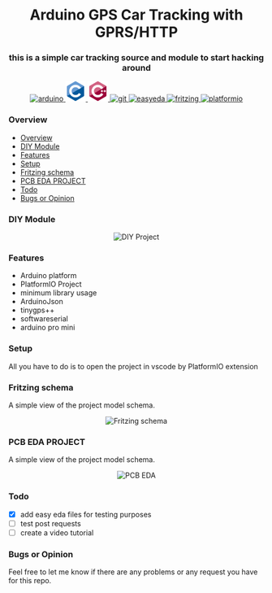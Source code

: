<h1 align="center">Arduino GPS Car Tracking with GPRS/HTTP</h1>
<h3 align="center">this is a simple car tracking source and module to start hacking around</h3>
<p align="center">
<a href="https://www.arduino.cc/" target="_blank"> <img src="https://cdn.worldvectorlogo.com/logos/arduino-1.svg" alt="arduino" width="40" height="40"/> </a> <a href="https://www.cprogramming.com/" target="_blank"> <img src="https://raw.githubusercontent.com/devicons/devicon/master/icons/c/c-original.svg" alt="c" width="40" height="40"/> </a> <a href="https://www.w3schools.com/cpp/" target="_blank"> <img src="https://raw.githubusercontent.com/devicons/devicon/master/icons/cplusplus/cplusplus-original.svg" alt="cplusplus" width="40" height="40"/> </a> <a href="https://git-scm.com/" target="_blank"> <img src="https://www.vectorlogo.zone/logos/git-scm/git-scm-icon.svg" alt="git" width="40" height="40"/> </a> <a href="https://easyeda.com" target="_blank"> <img src="https://easyeda.com/images/easyeda-thumbnail.png?id=d5ed1fe5930602975df1" alt="easyeda" width="40" height="40"/> </a>
<a href="https://sparkfun.com/" target="_blank"> <img src="https://cdn.sparkfun.com/assets/5/3/4/3/1/52b1e48a757b7f28448b4567.png" alt="fritzing" width="40" height="40"/> </a>
  <a href="https://platformio.org" target="_blank"> <img src="https://user-images.githubusercontent.com/29748439/136673503-c8b0d232-db03-4236-83a5-e40cf07baf31.png" alt="platformio" width="40" height="40"/> </a>
</p>

### Overview
- [Overview](#overview)
- [DIY Module](#diy-module)
- [Features](#features)
- [Setup](#setup)
- [Fritzing schema](#fritzing-schema)
- [PCB EDA PROJECT](#pcb-eda-project)
- [Todo](#todo)
- [Bugs or Opinion](#bugs-or-opinion)


### DIY Module
<p align="center">
<img src="https://user-images.githubusercontent.com/29748439/136673583-055f93eb-cee4-4418-92c1-99e83a01b75a.jpg" alt="DIY Project" width="500"/>
</p>


### Features
- Arduino platform
- PlatformIO Project
- minimum library usage
- ArduinoJson
- tinygps++
- softwareserial
- arduino pro mini


### Setup
All you have to do is to open the project in vscode by PlatformIO extension

### Fritzing schema
A simple view of the project model schema.
<p align="center">
<img src="https://user-images.githubusercontent.com/29748439/136673574-8856eecd-01e0-4f14-9d45-d26bb6cd91a5.png" alt="Fritzing schema" width="500"/>
</p>


### PCB EDA PROJECT
A simple view of the project model schema.
<p align="center">
<img src="https://user-images.githubusercontent.com/29748439/136673579-a8eff939-be8e-413f-b868-9c1a2356950c.png" alt="PCB EDA" width="500"/>
</p>


### Todo
- [x] add easy eda files for testing purposes
- [ ] test post requests
- [ ] create a video tutorial

### Bugs or Opinion
Feel free to let me know if there are any problems or any request you have for this repo.
